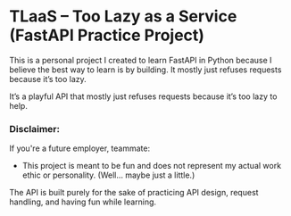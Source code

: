 # TLaaS – Too Lazy as a Service (FastAPI Practice Project)

This is a personal project I created to learn FastAPI in Python because I believe the best way to learn is by building.
It mostly just refuses requests because it’s too lazy.

It’s a playful API that mostly just refuses requests because it’s too lazy to help. 

### Disclaimer:
If you're a future employer, teammate:

- This project is meant to be fun and does not represent my actual work ethic or personality. (Well… maybe just a little.)

The API is built purely for the sake of practicing API design, request handling, and having fun while learning.

